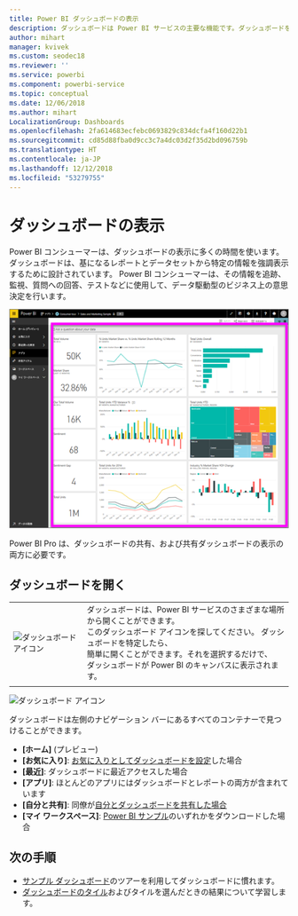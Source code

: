 ```yaml
---
title: Power BI ダッシュボードの表示
description: ダッシュボードは Power BI サービスの主要な機能です。ダッシュボードを開いて表示する方法について説明します。
author: mihart
manager: kvivek
ms.custom: seodec18
ms.reviewer: ''
ms.service: powerbi
ms.component: powerbi-service
ms.topic: conceptual
ms.date: 12/06/2018
ms.author: mihart
LocalizationGroup: Dashboards
ms.openlocfilehash: 2fa614683ecfebc0693829c834dcfa4f160d22b1
ms.sourcegitcommit: cd85d88fba0d9cc3c7a4dc03d2f35d2bd096759b
ms.translationtype: HT
ms.contentlocale: ja-JP
ms.lasthandoff: 12/12/2018
ms.locfileid: "53279755"
---
```

# <a name="view-a-dashboard"></a>ダッシュボードの表示
Power BI コンシューマーは、ダッシュボードの表示に多くの時間を使います。 ダッシュボードは、基になるレポートとデータセットから特定の情報を強調表示するために設計されています。 Power BI コンシューマーは、その情報を追跡、監視、質問への回答、テストなどに使用して、データ駆動型のビジネス上の意思決定を行います。

![ダッシュボード](media/end-user-dashboard-open/power-bi-new-dash.png)


Power BI Pro は、ダッシュボードの共有、および共有ダッシュボードの表示の両方に必要です。

## <a name="open-a-dashboard"></a>ダッシュボードを開く



|              |         |
|------------|--------------------------------|
|![ダッシュボード アイコン](media/end-user-dashboard-open/power-bi-dashboard-icon.png)      |ダッシュボードは、Power BI サービスのさまざまな場所から開くことができます。 <br> このダッシュボード アイコンを探してください。 ダッシュボードを特定したら、 <br>簡単に開くことができます。それを選択するだけで、 <br>ダッシュボードが Power BI のキャンバスに表示されます。 |
|                    |          |

![ダッシュボード アイコン](media/end-user-dashboard-open/opendash.gif)


ダッシュボードは左側のナビゲーション バーにあるすべてのコンテナーで見つけることができます。 
- **[ホーム]** (プレビュー)
- **[お気に入り]**: [お気に入りとしてダッシュボードを設定](end-user-favorite.md)した場合
- **[最近]**: ダッシュボードに最近アクセスした場合
- **[アプリ]**: ほとんどのアプリにはダッシュボードとレポートの両方が含まれています
- **[自分と共有]**: 同僚が[自分とダッシュボードを共有した場合](end-user-shared-with-me.md)
- **[マイ ワークスペース]**: [Power BI サンプル](../sample-datasets.md)のいずれかをダウンロードした場合


## <a name="next-steps"></a>次の手順
* [サンプル ダッシュボード](../sample-tutorial-connect-to-the-samples.md)のツアーを利用してダッシュボードに慣れます。
* [ダッシュボードのタイル](end-user-tiles.md)およびタイルを選んだときの結果について学習します。